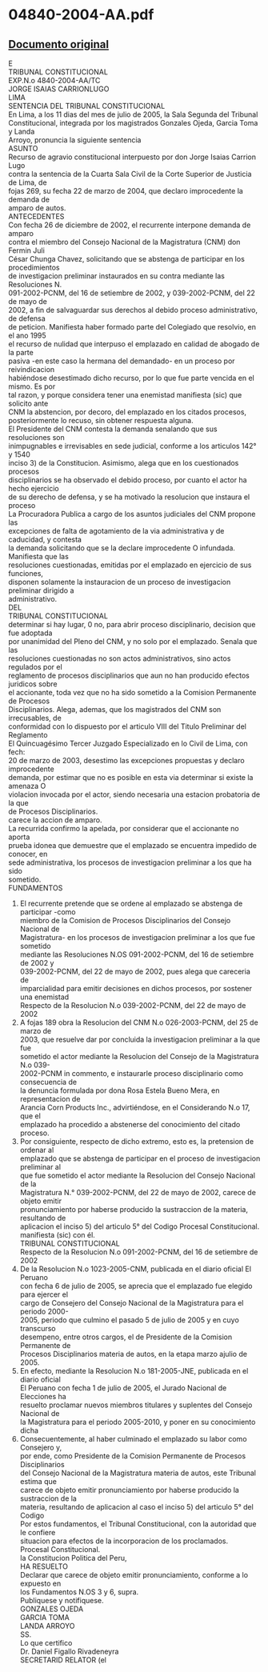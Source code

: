 
04840-2004-AA.pdf
=================
  
[Documento original](https://tc.gob.pe/jurisprudencia/2006/04840-2004-AA.pdf)  
---  
E  
TRIBUNAL CONSTITUCIONAL  
EXP.N.o 4840-2004-AA/TC  
JORGE ISAIAS CARRIONLUGO  
LIMA  
SENTENCIA DEL TRIBUNAL CONSTITUCIONAL  
En Lima, a los 11 dias del mes de julio de 2005, la Sala Segunda del Tribunal  
Constitucional, integrada por los magistrados Gonzales Ojeda, Garcia Toma y Landa  
Arroyo, pronuncia la siguiente sentencia  
ASUNTO  
Recurso de agravio constitucional interpuesto por don Jorge Isaias Carrion Lugo  
contra la sentencia de la Cuarta Sala Civil de la Corte Superior de Justicia de Lima, de  
fojas 269, su fecha 22 de marzo de 2004, que declaro improcedente la demanda de  
amparo de autos.  
ANTECEDENTES  
Con fecha 26 de diciembre de 2002, el recurrente interpone demanda de amparo  
contra el miembro del Consejo Nacional de la Magistratura (CNM) don Fermin Juli  
César Chunga Chavez, solicitando que se abstenga de participar en los procedimientos  
de investigacion preliminar instaurados en su contra mediante las Resoluciones N.  
091-2002-PCNM, del 16 de setiembre de 2002, y 039-2002-PCNM, del 22 de mayo de  
2002, a fin de salvaguardar sus derechos al debido proceso administrativo, de defensa  
de peticion. Manifiesta haber formado parte del Colegiado que resolvio, en el ano 1995  
el recurso de nulidad que interpuso el emplazado en calidad de abogado de la parte  
pasiva -en este caso la hermana del demandado- en un proceso por reivindicacion  
habiéndose desestimado dicho recurso, por lo que fue parte vencida en el mismo. Es por  
tal razon, y porque considera tener una enemistad manifiesta (sic) que solicito ante  
CNM la abstencion, por decoro, del emplazado en los citados procesos,  
posteriormente lo recuso, sin obtener respuesta alguna.  
El Presidente del CNM contesta la demanda senalando que sus resoluciones son  
inimpugnables e irrevisables en sede judicial, conforme a los articulos 142° y 1540  
inciso 3) de la Constitucion. Asimismo, alega que en los cuestionados procesos  
disciplinarios se ha observado el debido proceso, por cuanto el actor ha hecho ejercicio  
de su derecho de defensa, y se ha motivado la resolucion que instaura el proceso  
La Procuradora Publica a cargo de los asuntos judiciales del CNM propone las  
excepciones de falta de agotamiento de la via administrativa y de caducidad, y contesta  
la demanda solicitando que se la declare improcedente O infundada. Manifiesta que las  
resoluciones cuestionadas, emitidas por el emplazado en ejercicio de sus funciones,  
disponen solamente la instauracion de un proceso de investigacion preliminar dirigido a  
administrativo.  
DEL  
TRIBUNAL CONSTITUCIONAL  
determinar si hay lugar, 0 no, para abrir proceso disciplinario, decision que fue adoptada  
por unanimidad del Pleno del CNM, y no solo por el emplazado. Senala que las  
resoluciones cuestionadas no son actos administrativos, sino actos regulados por el  
reglamento de procesos disciplinarios que aun no han producido efectos juridicos sobre  
el accionante, toda vez que no ha sido sometido a la Comision Permanente de Procesos  
Disciplinarios. Alega, ademas, que los magistrados del CNM son irrecusables, de  
conformidad con lo dispuesto por el articulo VIII del Titulo Preliminar del Reglamento  
El Quincuagésimo Tercer Juzgado Especializado en lo Civil de Lima, con fech:  
20 de marzo de 2003, desestimo las excepciones propuestas y declaro improcedente  
demanda, por estimar que no es posible en esta via determinar si existe la amenaza O  
violacion invocada por el actor, siendo necesaria una estacion probatoria de la que  
de Procesos Disciplinarios.  
carece la accion de amparo.  
La recurrida confirmo la apelada, por considerar que el accionante no aporta  
prueba idonea que demuestre que el emplazado se encuentra impedido de conocer, en  
sede administrativa, los procesos de investigacion preliminar a los que ha sido  
sometido.  
FUNDAMENTOS  
1. El recurrente pretende que se ordene al emplazado se abstenga de participar -como  
miembro de la Comision de Procesos Disciplinarios del Consejo Nacional de  
Magistratura- en los procesos de investigacion preliminar a los que fue sometido  
mediante las Resoluciones N.OS 091-2002-PCNM, del 16 de setiembre de 2002 y  
039-2002-PCNM, del 22 de mayo de 2002, pues alega que careceria de  
imparcialidad para emitir decisiones en dichos procesos, por sostener una enemistad  
Respecto de la Resolucion N.o 039-2002-PCNM, del 22 de mayo de 2002  
2. A fojas 189 obra la Resolucion del CNM N.o 026-2003-PCNM, del 25 de marzo de  
2003, que resuelve dar por concluida la investigacion preliminar a la que fue  
sometido el actor mediante la Resolucion del Consejo de la Magistratura N.o 039-  
2002-PCNM in commento, e instaurarle proceso disciplinario como consecuencia de  
la denuncia formulada por dona Rosa Estela Bueno Mera, en representacion de  
Arancia Corn Products Inc., advirtiéndose, en el Considerando N.o 17, que el  
emplazado ha procedido a abstenerse del conocimiento del citado proceso.  
3. Por consiguiente, respecto de dicho extremo, esto es, la pretension de ordenar al  
emplazado que se abstenga de participar en el proceso de investigacion preliminar al  
que fue sometido el actor mediante la Resolucion del Consejo Nacional de la  
Magistratura N.° 039-2002-PCNM, del 22 de mayo de 2002, carece de objeto emitir  
pronunciamiento por haberse producido la sustraccion de la materia, resultando de  
aplicacion el inciso 5) del articulo 5° del Codigo Procesal Constitucional.  
manifiesta (sic) con él.  
TRIBUNAL CONSTITUCIONAL  
Respecto de la Resolucion N.o 091-2002-PCNM, del 16 de setiembre de 2002  
4. De la Resolucion N.o 1023-2005-CNM, publicada en el diario oficial El Peruano  
con fecha 6 de julio de 2005, se aprecia que el emplazado fue elegido para ejercer el  
cargo de Consejero del Consejo Nacional de la Magistratura para el periodo 2000-  
2005, periodo que culmino el pasado 5 de julio de 2005 y en cuyo transcurso  
desempeno, entre otros cargos, el de Presidente de la Comision Permanente de  
Procesos Disciplinarios materia de autos, en la etapa marzo ajulio de 2005.  
5. En efecto, mediante la Resolucion N.o 181-2005-JNE, publicada en el diario oficial  
El Peruano con fecha 1 de julio de 2005, el Jurado Nacional de Elecciones ha  
resuelto proclamar nuevos miembros titulares y suplentes del Consejo Nacional de  
la Magistratura para el periodo 2005-2010, y poner en su conocimiento dicha  
6. Consecuentemente, al haber culminado el emplazado su labor como Consejero y,  
por ende, como Presidente de la Comision Permanente de Procesos Disciplinarios  
del Consejo Nacional de la Magistratura materia de autos, este Tribunal estima que  
carece de objeto emitir pronunciamiento por haberse producido la sustraccion de la  
materia, resultando de aplicacion al caso el inciso 5) del articulo 5° del Codigo  
Por estos fundamentos, el Tribunal Constitucional, con la autoridad que le confiere  
situacion para efectos de la incorporacion de los proclamados.  
Procesal Constitucional.  
la Constitucion Politica del Peru,  
HA RESUELTO  
Declarar que carece de objeto emitir pronunciamiento, conforme a lo expuesto en  
los Fundamentos N.OS 3 y 6, supra.  
Publiquese y notifiquese.  
GONZALES OJEDA  
GARCIA TOMA  
LANDA ARROYO  
SS.  
Lo que certifico  
Dr. Daniel Figallo Rivadeneyra  
SECRETARID RELATOR (el